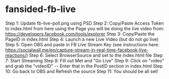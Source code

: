 # fansided-fb-live

Step 1: Update fb-live-poll.png using PSD
Step 2: Copy/Paste Access Token to index.html from here using the Page you will be doing the live video from: https://developers.facebook.com/tools/explorer
Step 3: Copy/Paste the PageID in index.html
Step 4: Launch a new Live Video (but do not go live)
Step 5: Open OBS and paste in FB Live Stream Key (see instructions here: https://socialwall.me/en/capture-stream-in-real-time-facebook-live-reactions/)
Step 6: Select BrowserSource and set to the index.html file
Step 7: Start Streaming
Step 8: Fill out Met and "Go Live"
Step 9: Click on "video" and grab the "videoID" -- Enter that in the PostID section in index.html
Step 10: Go back to OBS and Refresh the source
Step 11: You should be all set!
